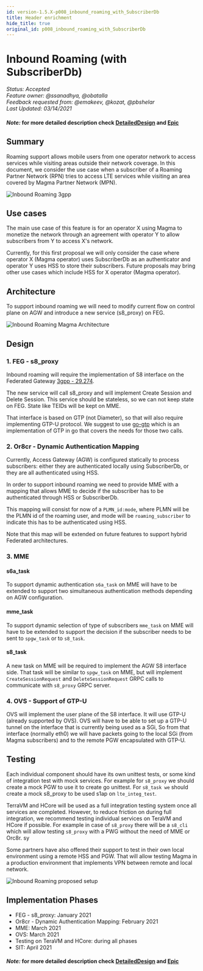 ```yaml
---
id: version-1.5.X-p008_inbound_roaming_with_SubscriberDb
title: Header enrichment
hide_title: true
original_id: p008_inbound_roaming_with_SubscriberDb
---
```


# Inbound Roaming (with SubscriberDb)

*Status: Accepted*\
*Feature owner:  @ssanadhya, @obatalla*\
*Feedback requested from: @emakeev, @kozat, @pbshelar*\
*Last Updated: 03/14/2021*

#### *Note:* for more detailed description check [DetailedDesign](https://docs.google.com/document/d/11m6VF4Grg0yPjjhoXdxJ-kVhvxrbW6Lk0iIue3d-814) and [Epic](https://app.zenhub.com/workspaces/magma-5fac75d3e2cd890011f1677a/issues/magma/magma/3277)

## Summary

Roaming support allows mobile users from one operator network to access
services while visiting areas outside their network coverage. In this document,
we consider the use case when a subscriber of a Roaming Partner Network (RPN)
tries to access LTE services while visiting an area covered by Magma Partner
Network (MPN).

![Inbound Roaming 3gpp](../assets/feg/proposals/inbound_roaming_3gpp_description.jpeg)

## Use cases

The main use case of this feature is for an operator X using Magma to monetize
the network through an agreement with operator Y to allow subscribers from Y to
access X's network.

Currently, for this first proposal we will only consider the case where
operator X (Magma operator) uses SubscriberDb as an authenticator and operator
Y uses HSS to store their subscribers. Future proposals may bring other use
cases which include HSS for X operator (Magma operator).


## Architecture

To support inbound roaming we will need to modify current flow on control plane
on AGW and introduce a new service (s8_proxy) on FEG.

![Inbound Roaming Magma Architecture](../assets/feg/proposals/inbound_roaming_magma_architecture.jpeg)

## Design


### 1. FEG - s8_proxy

Inbound roaming will require the implementation of S8 interface on the
Federated Gateway [3gpp - 29.274](https://www.etsi.org/deliver/etsi_ts/129200_129299/129274/16.05.00_60/ts_129274v160500p.pdf).

The new service will call s8_proxy and will implement Create Session
and Delete Session. This service should be stateless, so we can not
keep state on FEG. State like TEIDs will be kept on MME.

That interface is based on GTP (not Diameter), so that will also require
implementing GTP-U protocol. We suggest to use [go-gtp](https://github.com/wmnsk/go-gtp)
which is an implementation of GTP in go that covers the needs for those two
calls.


### 2. Or8cr - Dynamic Authentication Mapping

Currently, Access Gateway (AGW) is configured statically to process subscribers:
either they are authenticated locally using SubscriberDb, or they are all
authenticated using HSS.

In order to support inbound roaming we need to provide MME with a mapping that
allows MME to decide if the subscriber has to be authenticated through HSS
or SubscriberDb.

This mapping will consist for now of a `PLMN_id:mode`, where PLMN will be the
PLMN id of the roaming user, and mode will be `roaming_subscriber` to indicate
this has to be authenticated using HSS.

Note that this map will be extended on future features to support hybrid
Federated architectures.

### 3. MME
#### s6a_task
To support dynamic authentication `s6a_task` on MME will have to be extended to
support two simultaneous authentication methods depending on AGW configuration.

#### mme_task
To support dynamic selection of type of subscribers `mme_task` on MME will have
to be extended to support the decision if the subscriber needs to be sent to
`spgw_task` or to `s8_task`.

#### s8_task
A new task on MME will be required to implement the AGW S8 interface side.
That task will be similar to `spgw_task` on MME, but will implement
`CreateSessionRequest` and `DeleteSessionRequest` GRPC calls to communicate
with `s8_proxy` GRPC server.

### 4. OVS - Support of GTP-U
OVS will implement the user plane of the S8 interface. It will use GTP-U
(already supported by OVS). OVS will have to be able to set up a GTP-U tunnel
on the interface that is currently being used as a SGi, So from that interface
(normally eth0) we will have packets going to the local SGi (from Magma
subscribers) and to the remote PGW encapsulated with GTP-U.

## Testing

Each individual component should have its own unittest tests, or some kind
of integration test with mock services. For example for `s8_proxy` we should
create a mock PGW to use it to create go unittest. For `s8_task we` should
create a mock s8_proxy to be used s1ap on `lte_integ_test`.

TerraVM and HCore will be used as a full integration testing system once all
services are completed. However, to reduce friction on during full integration,
 we recommend testing individual services on TeraVM and HCore if possible.
For example in case of `s8_proxy`  there will be a `s8_cli` which will allow
testing `s8_proxy` with a PWG without the need of MME or Orc8r.
sy

Some partners have also offered their support to test in their own local
environment using a remote HSS and PGW. That will allow testing Magma in a
production environment that implements VPN between remote and local network.

![Inbound Roaming proposed setup](../assets/feg/proposals/inbound_roaming_prod_setup.jpg)

## Implementation Phases

- FEG - s8_proxy: January 2021
- Or8cr - Dynamic Authentication Mapping: February 2021
- MME: March 2021
- OVS: March 2021
- Testing on TeraVM and HCore: during all phases
- SIT: April 2021

#### *Note:* for more detailed description check [DetailedDesign](https://docs.google.com/document/d/11m6VF4Grg0yPjjhoXdxJ-kVhvxrbW6Lk0iIue3d-814) and [Epic](https://app.zenhub.com/workspaces/magma-5fac75d3e2cd890011f1677a/issues/magma/magma/3277)
